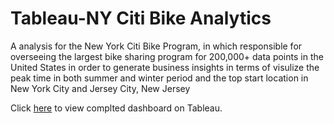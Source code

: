 # Tableau-NY Citi Bike Analytics

A analysis for the New York Citi Bike Program, in which responsible for overseeing the largest bike sharing program for 200,000+ data points in the United States in order to generate business insights in terms of visulize the peak time in both summer and winter period and the top start location in New York City and Jersey City, New Jersey

Click [here](https://public.tableau.com/profile/joyce.jian4807#!/vizhome/homework_15736972469700/Story1?publish=yes) to view complted dashboard on Tableau.